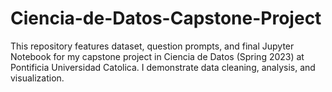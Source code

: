 # Ciencia-de-Datos-Capstone-Project

This repository features dataset, question prompts, and final Jupyter Notebook for my capstone project in Ciencia de Datos (Spring 2023)
at Pontificia Universidad Catolica. I demonstrate data cleaning, analysis, and visualization.
